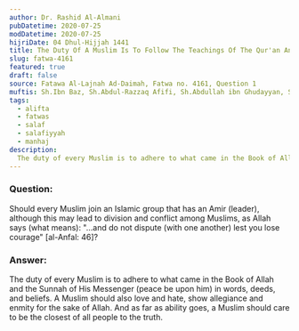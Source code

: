 ```yaml
---
author: Dr. Rashid Al-Almani
pubDatetime: 2020-07-25
modDatetime: 2020-07-25
hijriDate: 04 Dhul-Hijjah 1441
title: The Duty Of A Muslim Is To Follow The Teachings Of The Qur'an And Sunnah
slug: fatwa-4161
featured: true
draft: false
source: Fatawa Al-Lajnah Ad-Daimah, Fatwa no. 4161, Question 1
muftis: Sh.Ibn Baz, Sh.Abdul-Razzaq Afifi, Sh.Abdullah ibn Ghudayyan, Sh.Abdullah ibn Qa'ud
tags:
  - alifta
  - fatwas
  - salaf
  - salafiyyah
  - manhaj
description:
  The duty of every Muslim is to adhere to what came in the Book of Allah and the Sunnah of His Messenger in words, deeds, and beliefs.
---
```


### Question: 

Should every Muslim join an Islamic group that has an Amir (leader), although this may lead to division and conflict among Muslims, as Allah says (what means): "...and do not dispute (with one another) lest you lose courage" [al-Anfal: 46]?

### Answer:

The duty of every Muslim is to adhere to what came in the Book of Allah and the Sunnah of His Messenger (peace be upon him) in words, deeds, and beliefs. A Muslim should also love and hate, show allegiance and enmity for the sake of Allah. And as far as ability goes, a Muslim should care to be the closest of all people to the truth.


